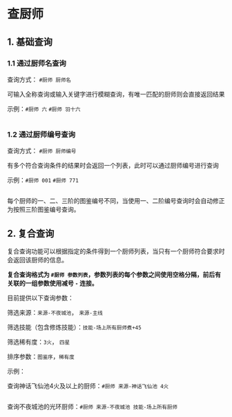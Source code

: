 # 查厨师

## 1. 基础查询
### 1.1 通过厨师名查询

查询方式： `#厨师 厨师名` 

可输入全称查询或输入关键字进行模糊查询，有唯一匹配的厨师则会直接返回结果

示例：`#厨师 六` `#厨师 羽十六`

![]()

### 1.2 通过厨师编号查询

查询方式： `#厨师 厨师编号` 

有多个符合查询条件的结果时会返回一个列表，此时可以通过厨师编号进行查询

示例：`#厨师 001` `#厨师 771`

![]()

每个厨师的一、二、三阶的图鉴编号不同，当使用一、二阶编号查询时会自动修正为按照三阶图鉴编号查询。

## 2. 复合查询

复合查询功能可以根据指定的条件得到一个厨师列表，当只有一个厨师符合要求时会返回该厨师的信息。

**复合查询格式为 `#厨师 参数列表`，参数列表的每个参数之间使用空格分隔，前后有关联的一组参数使用减号 `-` 连接。**

目前提供以下查询参数：

筛选来源：`来源-不夜城池`， `来源-主线`

筛选技能（包含修炼技能）：`技能-场上所有厨师煮+45`

筛选稀有度：`3火`， `四星`

排序参数：`图鉴序`，`稀有度`

示例：

查询神话飞仙池4火及以上的厨师：`#厨师 来源-神话飞仙池 4火`

![]()

查询不夜城池的光环厨师：`#厨师 来源-不夜城池 技能-场上所有厨师`

![]()

